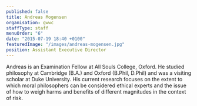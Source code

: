 ```yaml
---
published: false
title: Andreas Mogensen
organisation: gwwc
staffType: staff
menuOrder: "6"
date: "2015-07-19 18:40 +0100"
featuredImage: "/images/andreas-mogensen.jpg"
position: Assistant Executive Director
---
```


Andreas is an Examination Fellow at All Souls College, Oxford. He studied philosophy at Cambridge (B.A.) and Oxford (B.Phil, D.Phil) and was a visiting scholar at Duke University. His current research focuses on the extent to which moral philosophers can be considered ethical experts and the issue of how to weigh harms and benefits of different magnitudes in the context of risk.
